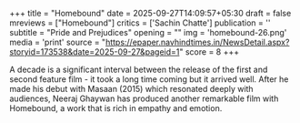+++
title = "Homebound"
date = 2025-09-27T14:09:57+05:30
draft = false
mreviews = ["Homebound"]
critics = ['Sachin Chatte']
publication = ''
subtitle = "Pride and Prejudices"
opening = ""
img = 'homebound-26.png'
media = 'print'
source = "https://epaper.navhindtimes.in/NewsDetail.aspx?storyid=173538&date=2025-09-27&pageid=1"
score = 8
+++

A decade is a significant interval between the release of the first and second feature film - it took a long time coming but it arrived well. After he made his debut with Masaan (2015) which resonated deeply with audiences, Neeraj Ghaywan has produced another remarkable film with Homebound, a work that is rich in empathy and emotion.
